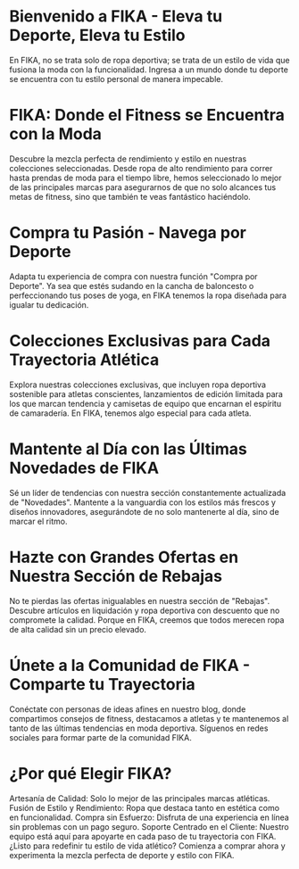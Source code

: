 # Bienvenido a FIKA - Eleva tu Deporte, Eleva tu Estilo

En FIKA, no se trata solo de ropa deportiva; se trata de un estilo de vida que fusiona la moda con la funcionalidad. Ingresa a un mundo donde tu deporte se encuentra con tu estilo personal de manera impecable.

# FIKA: Donde el Fitness se Encuentra con la Moda

Descubre la mezcla perfecta de rendimiento y estilo en nuestras colecciones seleccionadas. Desde ropa de alto rendimiento para correr hasta prendas de moda para el tiempo libre, hemos seleccionado lo mejor de las principales marcas para asegurarnos de que no solo alcances tus metas de fitness, sino que también te veas fantástico haciéndolo.

# Compra tu Pasión - Navega por Deporte

Adapta tu experiencia de compra con nuestra función "Compra por Deporte". Ya sea que estés sudando en la cancha de baloncesto o perfeccionando tus poses de yoga, en FIKA tenemos la ropa diseñada para igualar tu dedicación.

# Colecciones Exclusivas para Cada Trayectoria Atlética

Explora nuestras colecciones exclusivas, que incluyen ropa deportiva sostenible para atletas conscientes, lanzamientos de edición limitada para los que marcan tendencia y camisetas de equipo que encarnan el espíritu de camaradería. En FIKA, tenemos algo especial para cada atleta.

# Mantente al Día con las Últimas Novedades de FIKA

Sé un líder de tendencias con nuestra sección constantemente actualizada de "Novedades". Mantente a la vanguardia con los estilos más frescos y diseños innovadores, asegurándote de no solo mantenerte al día, sino de marcar el ritmo.

# Hazte con Grandes Ofertas en Nuestra Sección de Rebajas

No te pierdas las ofertas inigualables en nuestra sección de "Rebajas". Descubre artículos en liquidación y ropa deportiva con descuento que no compromete la calidad. Porque en FIKA, creemos que todos merecen ropa de alta calidad sin un precio elevado.

# Únete a la Comunidad de FIKA - Comparte tu Trayectoria

Conéctate con personas de ideas afines en nuestro blog, donde compartimos consejos de fitness, destacamos a atletas y te mantenemos al tanto de las últimas tendencias en moda deportiva. Síguenos en redes sociales para formar parte de la comunidad FIKA.

# ¿Por qué Elegir FIKA?

Artesanía de Calidad: Solo lo mejor de las principales marcas atléticas.
Fusión de Estilo y Rendimiento: Ropa que destaca tanto en estética como en funcionalidad.
Compra sin Esfuerzo: Disfruta de una experiencia en línea sin problemas con un pago seguro.
Soporte Centrado en el Cliente: Nuestro equipo está aquí para apoyarte en cada paso de tu trayectoria con FIKA.
¿Listo para redefinir tu estilo de vida atlético? Comienza a comprar ahora y experimenta la mezcla perfecta de deporte y estilo con FIKA.
